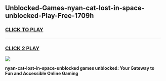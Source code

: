 
## Unblocked-Games-nyan-cat-lost-in-space-unblocked-Play-Free-1709h
<h3>
<a href="https://premium76.site?title=nyan-cat-lost-in-space-unblocked&ref=21A">CLICK TO PLAY</a></h3>
<hr>

<h3>
<a href="https://premium76.site?title=nyan-cat-lost-in-space-unblocked&ref=21A">CLICK 2 PLAY</a>
  
</h3>

<a href="https://premium76.site?title=nyan-cat-lost-in-space-unblocked&ref=21A"><img src="https://clearcache.store/games.png"></a>


**nyan-cat-lost-in-space-unblocked games unblocked: Your Gateway to Fun and Accessible Online Gaming**
